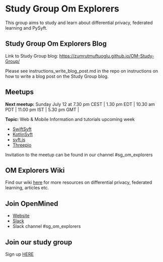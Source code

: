 # Study Group Om Explorers
This group aims to study and learn about differential privacy, federated learning and PySyft.

## Study Group Om Explorers Blog
Link to Study Group blog: https://zumrutmuftuoglu.github.io/OM-Study-Group/

Please see instructions_write_blog_post.md in the repo on instructions on how to write a blog post on the Study Group blog.

## Meetups
**Next meetup:** Sunday July 12 at 7.30 pm CEST | 1.30 pm EDT |  10.30 am PDT | 11.00 pm IST | 5.30 pm GMT |

**Topic:** Web & Mobile
Information and tutorials upcoming week
* [SwiftSyft](https://github.com/OpenMined/swiftsyft)
* [KotlinSyft](https://github.com/OpenMined/kotlinsyft)
* [syft.js](https://github.com/OpenMined/syft.js)
* [Threepio](https://github.com/OpenMined/threepio)

Invitation to the meetup can be found in our channel #sg_om_explorers 

## OM Explorers Wiki
Find our wiki [here](https://github.com/ZumrutMuftuoglu/OM-Study-Group/wiki) for more resources on differential privacy, federated learning, articles etc.

## Join OpenMined
* [Website](https://www.openmined.org/)
* [Slack](https://slack.openmined.org/)
* Slack channel #sg_om_explorers 


## Join our study group
Sign up [HERE](https://docs.google.com/forms/d/e/1FAIpQLSfD81R5jwgir5_dfTC4DdIoY2fS7mexKi_T-qt9CZZhz26QpQ/viewform?usp=sf_link)


